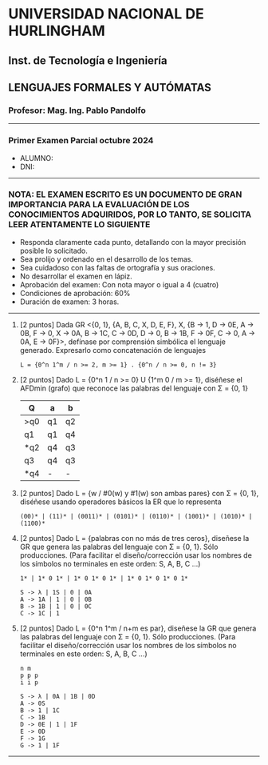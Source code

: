# UNIVERSIDAD NACIONAL DE HURLINGHAM

## Inst. de Tecnología e Ingeniería

## LENGUAJES FORMALES Y AUTÓMATAS

### Profesor: Mag. Ing. Pablo Pandolfo

---

### Primer Examen Parcial octubre 2024

* ALUMNO:  
* DNI:

---

### NOTA: EL EXAMEN ESCRITO ES UN DOCUMENTO DE GRAN IMPORTANCIA PARA LA EVALUACIÓN DE LOS CONOCIMIENTOS ADQUIRIDOS, POR LO TANTO, SE SOLICITA LEER ATENTAMENTE LO SIGUIENTE

* Responda claramente cada punto, detallando con la mayor precisión posible lo solicitado.
* Sea prolijo y ordenado en el desarrollo de los temas.
* Sea cuidadoso con las faltas de ortografía y sus oraciones.
* No desarrollar el examen en lápiz.
* Aprobación del examen: Con nota mayor o igual a 4 (cuatro)
* Condiciones de aprobación: 60%
* Duración de examen: 3 horas.

---

1. [2 puntos] Dada GR <{0, 1}, {A, B, C, X, D, E, F}, X, {B -> 1, D -> 0E, A -> 0B, F -> 0, X -> 0A, B -> 1C, C -> 0D, D -> 0, B -> 1B, F -> 0F, C -> 0, A -> 0A, E -> 0F}>, defínase por comprensión simbólica el lenguaje generado. Expresarlo como concatenación de lenguajes

	```plain
	L = {0^n 1^m / n >= 2, m >= 1} . {0^n / n >= 0, n != 3}
	```

1. [2 puntos] Dado L = {0^n 1 / n >= 0} U {1^m 0 / m >= 1}, diséñese el AFDmin (grafo) que reconoce las palabras del lenguaje con Σ = {0, 1}

	| Q | a | b |
	| -- | -- | -- |
	| >q0 | q1 | q2 |
	| q1  | q1 | q4 |
	| *q2 | q4 | q3 |
	| q3  | q4 | q3 |
	| *q4 | -  | -  |

1. [2 puntos] Dado L = {w / #0(w) y #1(w) son ambas pares} con Σ = {0, 1}, diséñese usando operadores básicos la ER que lo representa

	```plain
	(00)* | (11)* | (0011)* | (0101)* | (0110)* | (1001)* | (1010)* | (1100)*
	```

1. [2 puntos] Dado L = {palabras con no más de tres ceros}, diseñese la GR que genera las palabras del lenguaje con Σ = {0, 1}. Sólo producciones. (Para facilitar el diseño/corrección usar los nombres de los símbolos no terminales en este orden: S, A, B, C ...)

	```plain
	1* | 1* 0 1* | 1* 0 1* 0 1* | 1* 0 1* 0 1* 0 1*

	S -> λ | 1S | 0 | 0A
	A -> 1A | 1 | 0 | 0B
	B -> 1B | 1 | 0 | 0C
	C -> 1C | 1
	```

1. [2 puntos] Dado L = {0^n 1^m / n+m es par}, diseñese la GR que genera las palabras del lenguaje con Σ = {0, 1}. Sólo producciones. (Para facilitar el diseño/corrección usar los nombres de los símbolos no terminales en este orden: S, A, B, C ...)

	```plain
	n m
	p p p
	i i p

	S -> λ | 0A | 1B | 0D
	A -> 0S
	B -> 1 | 1C
	C -> 1B
	D -> 0E | 1 | 1F
	E -> 0D
	F -> 1G
	G -> 1 | 1F 
	```

---
